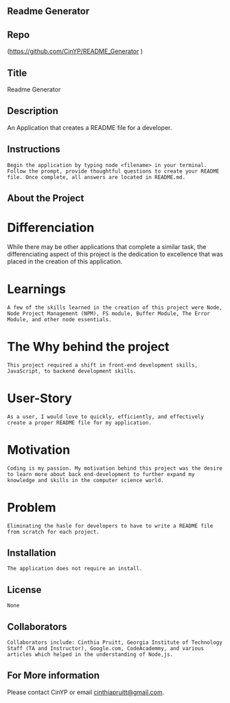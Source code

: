 
  
  ## Readme Generator

  ## Repo

  (https://github.com/CinYP/README_Generator ) 

  ## Title 

  Readme Generator

  ## Description

  An Application that creates a README file for a developer. 

  ## Instructions 

    Begin the application by typing node <filename> in your terminal. Follow the prompt, provide thoughtful questions to create your README file. Once complete, all answers are located in README.md.

  ## About the Project 

  # Differenciation 

   While there may be other applications that complete a similar task, the differenciating aspect of this project is the dedication to excellence that was placed in the creation of this application.

  # Learnings 

    A few of the skills learned in the creation of this project were Node, Node Project Management (NPM), FS module, Buffer Module, The Error Module, and other node essentials.

  # The Why behind the project 

    This project required a shift in front-end development skills, JavaScript, to backend development skills.

  # User-Story

    As a user, I would love to quickly, efficiently, and effectively create a proper README file for my application.

  # Motivation 

    Coding is my passion. My motivation behind this project was the desire to learn more about back end-development to further expand my knowledge and skills in the computer science world.

  # Problem

    Eliminating the hasle for developers to have to write a README file from scratch for each project.

  ## Installation

    The application does not require an install.

  ## License

    None

  ## Collaborators
    Collaborators include: Cinthia Pruitt, Georgia Institute of Technology Staff (TA and Instructor), Google.com, CodeAcademmy, and various articles which helped in the understanding of Node,js.

  ## For More information 
  Please contact CinYP or email cinthiapruitt@gmail.com.

  